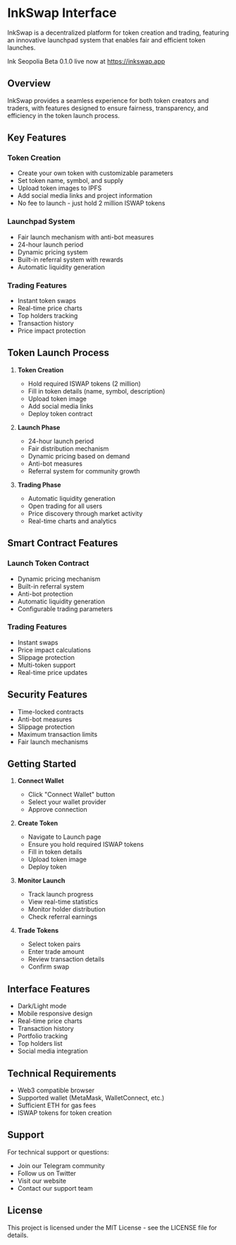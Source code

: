 # InkSwap Interface

InkSwap is a decentralized platform for token creation and trading, featuring an innovative launchpad system that enables fair and efficient token launches.

Ink Seopolia Beta 0.1.0 live now at https://inkswap.app

## Overview

InkSwap provides a seamless experience for both token creators and traders, with features designed to ensure fairness, transparency, and efficiency in the token launch process.

## Key Features

### Token Creation
- Create your own token with customizable parameters
- Set token name, symbol, and supply
- Upload token images to IPFS
- Add social media links and project information
- No fee to launch - just hold 2 million ISWAP tokens

### Launchpad System
- Fair launch mechanism with anti-bot measures
- 24-hour launch period
- Dynamic pricing system
- Built-in referral system with rewards
- Automatic liquidity generation

### Trading Features
- Instant token swaps
- Real-time price charts
- Top holders tracking
- Transaction history
- Price impact protection

## Token Launch Process

1. **Token Creation**
   - Hold required ISWAP tokens (2 million)
   - Fill in token details (name, symbol, description)
   - Upload token image
   - Add social media links
   - Deploy token contract

2. **Launch Phase**
   - 24-hour launch period
   - Fair distribution mechanism
   - Dynamic pricing based on demand
   - Anti-bot measures
   - Referral system for community growth

3. **Trading Phase**
   - Automatic liquidity generation
   - Open trading for all users
   - Price discovery through market activity
   - Real-time charts and analytics

## Smart Contract Features

### Launch Token Contract
- Dynamic pricing mechanism
- Built-in referral system
- Anti-bot protection
- Automatic liquidity generation
- Configurable trading parameters

### Trading Features
- Instant swaps
- Price impact calculations
- Slippage protection
- Multi-token support
- Real-time price updates

## Security Features

- Time-locked contracts
- Anti-bot measures
- Slippage protection
- Maximum transaction limits
- Fair launch mechanisms

## Getting Started

1. **Connect Wallet**
   - Click "Connect Wallet" button
   - Select your wallet provider
   - Approve connection

2. **Create Token**
   - Navigate to Launch page
   - Ensure you hold required ISWAP tokens
   - Fill in token details
   - Upload token image
   - Deploy token

3. **Monitor Launch**
   - Track launch progress
   - View real-time statistics
   - Monitor holder distribution
   - Check referral earnings

4. **Trade Tokens**
   - Select token pairs
   - Enter trade amount
   - Review transaction details
   - Confirm swap

## Interface Features

- Dark/Light mode
- Mobile responsive design
- Real-time price charts
- Transaction history
- Portfolio tracking
- Top holders list
- Social media integration

## Technical Requirements

- Web3 compatible browser
- Supported wallet (MetaMask, WalletConnect, etc.)
- Sufficient ETH for gas fees
- ISWAP tokens for token creation

## Support

For technical support or questions:
- Join our Telegram community
- Follow us on Twitter
- Visit our website
- Contact our support team

## License

This project is licensed under the MIT License - see the LICENSE file for details.
